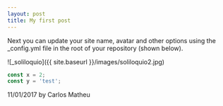 ```yaml
---
layout: post
title: My first post
---
```


Next you can update your site name, avatar and other options using the _config.yml file in the root of your repository (shown below).

![_soliloquio]({{ site.baseurl }}/images/soliloquio2.jpg)

```javascript
const x = 2;
const y = 'test';
```

11/01/2017 by Carlos Matheu
